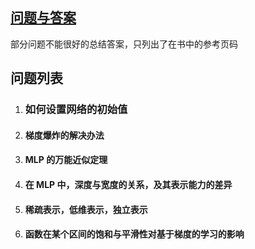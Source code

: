 ## [问题与答案](./QA.md)

部分问题不能很好的总结答案，只列出了在书中的参考页码

## 问题列表

1. ### 如何设置网络的初始值

2. #### 梯度爆炸的解决办法

3. #### MLP 的万能近似定理

4. #### 在 MLP 中，深度与宽度的关系，及其表示能力的差异

5. #### 稀疏表示，低维表示，独立表示

6. #### 函数在某个区间的饱和与平滑性对基于梯度的学习的影响
